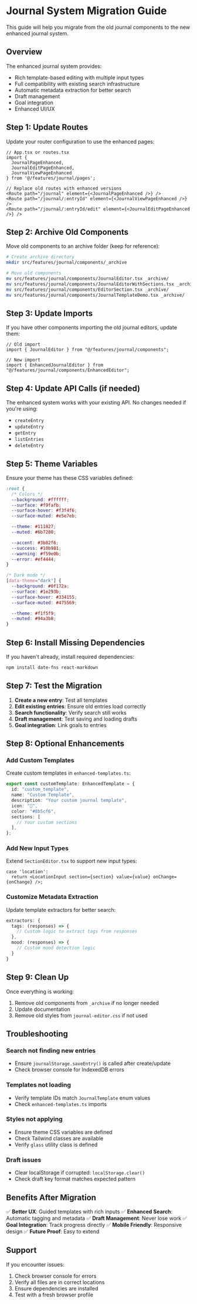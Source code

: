 # Journal System Migration Guide

This guide will help you migrate from the old journal components to the new enhanced journal system.

## Overview

The enhanced journal system provides:

- Rich template-based editing with multiple input types
- Full compatibility with existing search infrastructure
- Automatic metadata extraction for better search
- Draft management
- Goal integration
- Enhanced UI/UX

## Step 1: Update Routes

Update your router configuration to use the enhanced pages:

```tsx
// App.tsx or routes.tsx
import {
  JournalPageEnhanced,
  JournalEditPageEnhanced,
  JournalViewPageEnhanced
} from '@/features/journal/pages';

// Replace old routes with enhanced versions
<Route path="/journal" element={<JournalPageEnhanced />} />
<Route path="/journal/:entryId" element={<JournalViewPageEnhanced />} />
<Route path="/journal/:entryId/edit" element={<JournalEditPageEnhanced />} />
```

## Step 2: Archive Old Components

Move old components to an archive folder (keep for reference):

```bash
# Create archive directory
mkdir src/features/journal/components/_archive

# Move old components
mv src/features/journal/components/JournalEditor.tsx _archive/
mv src/features/journal/components/JournalEditorWithSections.tsx _archive/
mv src/features/journal/components/EditorSection.tsx _archive/
mv src/features/journal/components/JournalTemplateDemo.tsx _archive/
```

## Step 3: Update Imports

If you have other components importing the old journal editors, update them:

```tsx
// Old import
import { JournalEditor } from "@/features/journal/components";

// New import
import { EnhancedJournalEditor } from "@/features/journal/components/EnhancedEditor";
```

## Step 4: Update API Calls (if needed)

The enhanced system works with your existing API. No changes needed if you're using:

- `createEntry`
- `updateEntry`
- `getEntry`
- `listEntries`
- `deleteEntry`

## Step 5: Theme Variables

Ensure your theme has these CSS variables defined:

```css
:root {
  /* Colors */
  --background: #ffffff;
  --surface: #f9fafb;
  --surface-hover: #f3f4f6;
  --surface-muted: #e5e7eb;

  --theme: #111827;
  --muted: #6b7280;

  --accent: #3b82f6;
  --success: #10b981;
  --warning: #f59e0b;
  --error: #ef4444;
}

/* Dark mode */
[data-theme="dark"] {
  --background: #0f172a;
  --surface: #1e293b;
  --surface-hover: #334155;
  --surface-muted: #475569;

  --theme: #f1f5f9;
  --muted: #94a3b8;
}
```

## Step 6: Install Missing Dependencies

If you haven't already, install required dependencies:

```bash
npm install date-fns react-markdown
```

## Step 7: Test the Migration

1. **Create a new entry**: Test all templates
2. **Edit existing entries**: Ensure old entries load correctly
3. **Search functionality**: Verify search still works
4. **Draft management**: Test saving and loading drafts
5. **Goal integration**: Link goals to entries

## Step 8: Optional Enhancements

### Add Custom Templates

Create custom templates in `enhanced-templates.ts`:

```typescript
export const customTemplate: EnhancedTemplate = {
  id: "custom_template",
  name: "Custom Template",
  description: "Your custom journal template",
  icon: "📖",
  color: "#8b5cf6",
  sections: [
    // Your custom sections
  ],
};
```

### Add New Input Types

Extend `SectionEditor.tsx` to support new input types:

```tsx
case 'location':
  return <LocationInput section={section} value={value} onChange={onChange} />;
```

### Customize Metadata Extraction

Update template extractors for better search:

```typescript
extractors: {
  tags: (responses) => {
    // Custom logic to extract tags from responses
  },
  mood: (responses) => {
    // Custom mood detection logic
  }
}
```

## Step 9: Clean Up

Once everything is working:

1. Remove old components from `_archive` if no longer needed
2. Update documentation
3. Remove old styles from `journal-editor.css` if not used

## Troubleshooting

### Search not finding new entries

- Ensure `journalStorage.saveEntry()` is called after create/update
- Check browser console for IndexedDB errors

### Templates not loading

- Verify template IDs match `JournalTemplate` enum values
- Check `enhanced-templates.ts` imports

### Styles not applying

- Ensure theme CSS variables are defined
- Check Tailwind classes are available
- Verify `glass` utility class is defined

### Draft issues

- Clear localStorage if corrupted: `localStorage.clear()`
- Check draft key format matches expected pattern

## Benefits After Migration

✅ **Better UX**: Guided templates with rich inputs
✅ **Enhanced Search**: Automatic tagging and metadata
✅ **Draft Management**: Never lose work
✅ **Goal Integration**: Track progress directly
✅ **Mobile Friendly**: Responsive design
✅ **Future Proof**: Easy to extend

## Support

If you encounter issues:

1. Check browser console for errors
2. Verify all files are in correct locations
3. Ensure dependencies are installed
4. Test with a fresh browser profile

